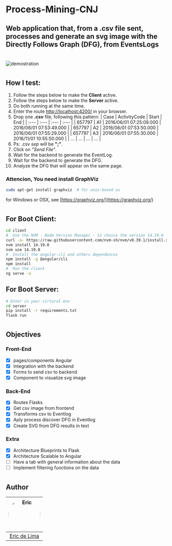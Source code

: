 # Process-Mining-CNJ
##
## Web application that, from a .csv file sent, processes and generate an svg image with the Directly Follows Graph (DFG), from EventsLogs

#
![demostration](demostration.gif)

#
## How I test:
1. Follow the steps below to make the __Client__ active.
1. Follow the steps below to make the __Server__ active.
1. Do both running at the same time.
1. Enter the route [http://localhost:4200/](http://localhost:4200/) in your browser.
1. Drop one __.csv__ file, following this pattern:
    | Case | ActivityCode | Start | End |
    | :--- | :--- | :--- | :--- |
    | 657797 | A1 | 2016/06/01 07:25:09.000 | 2016/06/01 07:53:49.000 |
    | 657797 | A2 | 2016/06/01 07:53:50.000 | 2016/06/01 07:55:29.000 |
    | 657797 | A3 | 2016/06/01 07:55:30.000 | 2016/11/01 10:55:50.000 |
    | ... | ... | ... | ... |
1. Ps: .csv _sep_ will be __";"__.
1. Click on _"Send File"_.
1. Wait for the backend to generate the EventLog.
1. Wait for the backend to generate the DFG.
1. Analyze the DFG that will appear on the same page.

### Attencion, You need install GraphViz
```sh
sudo apt-get install graphviz  # for unix-based os
```
for Windows or OSX, see [https://graphviz.org/](https://graphviz.org/)

#
## For Boot Client:
```sh
cd client
#  Use the NVM - Node Version Manager - to choice the version 14.19.0
curl -o- https://raw.githubusercontent.com/nvm-sh/nvm/v0.39.1/install.sh | bash
nvm install 14.19.0
nvm use 14.19.0
#  Install the angular-cli and others dependences
npm install -g @angular/cli
npm install
#  Run the client
ng serve -o
```

## For Boot Server:
```sh
# Enter in your virtural env
cd server
pip install -r requirements.txt
flask run
```
#
## Objectives

### Front-End

- [x] pages/components Angular
- [x] Integration with the backend
- [x] Forms to send csv to backend
- [x] Component to visualize svg image

### Back-End

- [x] Routes Flasks
- [x] Get csv image from frontend
- [x] Transforms csv to Eventlog
- [x] Aply process discover DFG in Eventlog
- [x] Create SVG from DFG results in text

### Extra

- [x] Architecture Blueprints to Flask 
- [x] Architecture Scalable to Angular 
- [ ] Have a tab with general information about the data
- [ ] Implement filtering functions on the data

#
## Author
| <a href="https://github.com/ericxlima"><img style="border-radius: 50%;" src="https://avatars.githubusercontent.com/u/58092119?v=4" width="100px;" alt="Eric"/></a> |
| :----: |
| [Eric de Lima](https://github.com/ericxlima) |